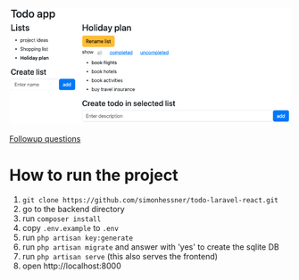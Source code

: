 ![screenshot](screenshot.png)

[Followup questions](FOLLOWUP.md)

# How to run the project

1. `git clone https://github.com/simonhessner/todo-laravel-react.git`
2. go to the backend directory
3. run `composer install`
4. copy `.env.example` to `.env`
5. run `php artisan key:generate`
6. run `php artisan migrate` and answer with 'yes' to create the sqlite DB
7. run `php artisan serve` (this also serves the frontend)
8. open http://localhost:8000 
